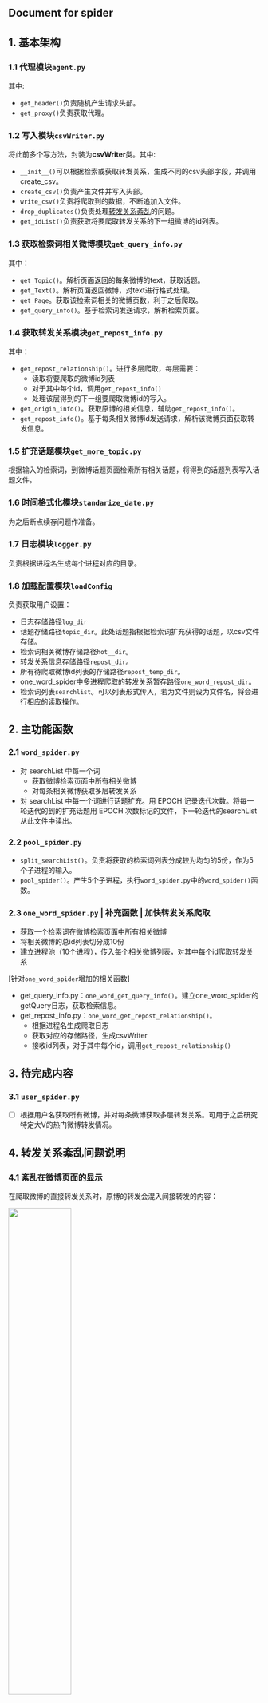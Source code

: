 ## Document for spider

## 1. 基本架构
### 1.1	代理模块`agent.py`
其中:
- `get_header()`负责随机产生请求头部。
- `get_proxy()`负责获取代理。
### 1.2 写入模块`csvWriter.py`
将此前多个写方法，封装为**csvWriter**类。其中:
- `__init__()`可以根据检索或获取转发关系，生成不同的csv头部字段，并调用create_csv。
- `create_csv()`负责产生文件并写入头部。
- `write_csv()`负责将爬取到的数据，不断追加入文件。
- `drop_duplicates()`负责处理[转发关系紊乱](#4-转发关系紊乱问题说明)的问题。
- `get_idList()`负责获取将要爬取转发关系的下一组微博的id列表。
### 1.3	获取检索词相关微博模块`get_query_info.py`
其中：
- `get_Topic()`。解析页面返回的每条微博的text，获取话题。
- `get_Text()`。解析页面返回微博，对text进行格式处理。
- `get_Page`。获取该检索词相关的微博页数，利于之后爬取。
- `get_query_info()`。基于检索词发送请求，解析检索页面。
### 1.4 获取转发关系模块`get_repost_info.py`
其中：
- `get_repost_relationship()`。进行多层爬取，每层需要：
    - 读取将要爬取的微博id列表
    - 对于其中每个id，调用`get_repost_info()`
    - 处理该层得到的下一组要爬取微博id的写入。
- `get_origin_info()`。获取原博的相关信息，辅助`get_repost_info()`。
- `get_repost_info()`。基于每条相关微博id发送请求，解析该微博页面获取转发信息。
### 1.5 扩充话题模块`get_more_topic.py`
根据输入的检索词，到微博话题页面检索所有相关话题，将得到的话题列表写入话题文件。
### 1.6 时间格式化模块`standarize_date.py`
为之后断点续存问题作准备。
### 1.7 日志模块`logger.py`
负责根据进程名生成每个进程对应的目录。
### 1.8 加载配置模块`loadConfig`
负责获取用户设置：
- 日志存储路径`log_dir`
- 话题存储路径`topic_dir`。此处话题指根据检索词扩充获得的话题，以csv文件存储。
- 检索词相关微博存储路径`hot__dir`。
- 转发关系信息存储路径`repost_dir`。
- 所有待爬取微博id列表的存储路径`repost_temp_dir`。
- one_word_spider中多进程爬取的转发关系暂存路径`one_word_repost_dir`。
- 检索词列表`searchlist`。可以列表形式传入，若为文件则设为文件名，将会进行相应的读取操作。
## 2. 主功能函数

### 2.1 `word_spider.py`
- 对 searchList 中每一个词
    - 获取微博检索页面中所有相关微博
    - 对每条相关微博获取多层转发关系
- 对 searchList 中每一个词进行话题扩充。用 EPOCH 记录迭代次数。将每一轮迭代的到的扩充话题用 EPOCH 次数标记的文件，下一轮迭代的searchList从此文件中读出。

### 2.2 `pool_spider.py`
- `split_searchList()`。负责将获取的检索词列表分成较为均匀的5份，作为5个子进程的输入。
- `pool_spider()`。产生5个子进程，执行`word_spider.py`中的`word_spider()`函数。

### 2.3 `one_word_spider.py` | 补充函数 | 加快转发关系爬取
- 获取一个检索词在微博检索页面中所有相关微博
- 将相关微博的总id列表切分成10份
- 建立进程池（10个进程），传入每个相关微博列表，对其中每个id爬取转发关系

[针对`one_word_spider`增加的相关函数]
- get_query_info.py：`one_word_get_query_info()`。建立one_word_spider的getQuery日志，获取检索信息。
- get_repost_info.py：`one_word_get_repost_relationship()`。
    - 根据进程名生成爬取日志
    - 获取对应的存储路径，生成csvWriter
    - 接收id列表，对于其中每个id，调用`get_repost_relationship()`
## 3. 待完成内容
### 3.1 `user_spider.py`
- [ ] 根据用户名获取所有微博，并对每条微博获取多层转发关系。可用于之后研究特定大V的热门微博转发情况。

## 4. 转发关系紊乱问题说明

### 4.1 紊乱在微博页面的显示
    
  在爬取微博的直接转发关系时，原博的转发会混入间接转发的内容：

  <img src="https://raw.githubusercontent.com/WIN0624/IMAGE/master/img/20200724121139.png" width="50%" height="50%">

  而按照当前的爬取逻辑，爬虫会将这些间接转发的内容当做直接转发的微博处理。

### 4.2 紊乱在爬取数据中的体现
* **问题：同一条微博，同时属于多个转发层级** <br>
  对于显示紊乱的微博，其在整一条转发链的每级爬取都会出现。<br>
  以A为原创微博为例，转发链为"A <-B <-C <-D <-E"。<br>
  若E为紊乱微博，则在爬取A、B、C、D时都会出现该紊乱微博，则爬虫会将E分别处理为第1、2、3、4层转发，即其与B（直接转发A）、C、D同层，最后才将其记录为D的直接转发。
> 注：整条转发链上的其它微博也会重复记录（即以上例子中C、D两条微博也是紊乱微博，会被多次记录）

* 体现1：爬取A、B、C直接转发时，对应字段会反复出现这条微博<br>
  [例子]<br>
  <img src="https://raw.githubusercontent.com/WIN0624/IMAGE/master/img/20200724151530.png" width="50%" height="50%"><br>
  其转发数据显示如下（实际上应取最后一层）：<br>
  <img src="https://raw.githubusercontent.com/WIN0624/IMAGE/master/img/20200724151705.png" width="70%" height="70%">

* 体现2：将爬取紊乱微博的转发关系时，level各不相同。实际上，仅最高level为正确的层数。<br>
  <img src="https://raw.githubusercontent.com/WIN0624/IMAGE/master/img/20200724152940.png" width="60%" height="60%">

  ### 4.3 紊乱的特殊情况
  对于“观察者网”发布于7月20日的微博：

  <img src="https://raw.githubusercontent.com/WIN0624/IMAGE/master/img/20200802085147.png" width="60%" height="60%">
  
  爬取到“写手易水浊寒”为一级转发，但浏览其微博发现其是间接转发：

  <img src="https://raw.githubusercontent.com/WIN0624/IMAGE/master/img/20200802085711.png" width="60%" height="60%">
  
  这似乎是典型的转发紊乱问题，则在爬取数据中应当存在“奇怪的人遇见不奇怪的事”的转发微博，但却没有找到相关数据。直接查看该用户在“观察者网”发微博后到“写手易水浊寒”转发之前的所有微博（即7月20日22:43到7月21日01:58），发现并不存在相关的转发微博：
  
  <img src="https://raw.githubusercontent.com/WIN0624/IMAGE/master/img/20200802090729.png" width="60%" height="60%">

  由此猜测，对于部分转发紊乱问题，其成因是转发链上某些用户设置了查看权限，因此无法爬取到相关微博。此时则需要根据转发微博内容中所含“//@”个数来判断层级（目前的代码尚未对此进行处理）。

  
  
